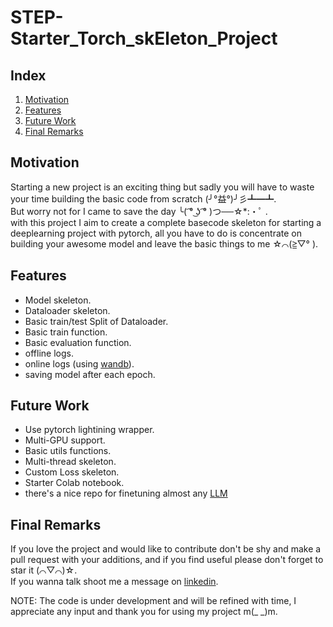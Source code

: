 # STEP-Starter_Torch_skEleton_Project
## Index
1. [Motivation](#motivation)
2. [Features](#features)
3. [Future Work](#future-work)
4. [Final Remarks](#final-remarks)

## Motivation
Starting a new project is an exciting thing but sadly you will have to waste your time building the basic code from scratch (╯°益°)╯彡┻━┻.   
But worry not for I came to save the day  ╰( ͡° ͜ʖ ͡° )つ──☆*:・ﾟ .   
with this project I aim to create a complete basecode skeleton for starting a deeplearning project with pytorch, all you have to do is concentrate on building your awesome model and leave the basic things to me ☆⌒(≧▽​° ).

## Features
- Model skeleton.
- Dataloader skeleton.
- Basic train/test Split of Dataloader. 
- Basic train function.
- Basic evaluation function.
- offline logs.
- online logs (using [wandb](https://wandb.ai/site)).
- saving model after each epoch.

## Future Work
- Use pytorch lightining wrapper.
- Multi-GPU support.
- Basic utils functions.
- Multi-thread skeleton.
- Custom Loss skeleton.
- Starter Colab notebook.
- there's a nice repo for finetuning almost any [LLM](https://github.com/OpenAccess-AI-Collective/axolotl/blob/main/src/axolotl/cli/train.py)


## Final Remarks
If you love the project and would like to contribute don't be shy and make a pull request with your additions, and if you find useful please don't forget to star it (⌒▽⌒)☆.  
If you wanna talk shoot me a message on [linkedin](linkedin.com/in/hazim-bukhari).  
  
NOTE: The code is under development and will be refined with time, I appreciate any input and thank you for using my project m(_ _)m.
